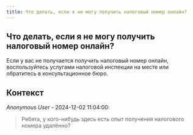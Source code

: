 ```yaml
---
title: Что делать, если я не могу получить налоговый номер онлайн?
---
```


## Что делать, если я не могу получить налоговый номер онлайн?

Если у вас не получается получить налоговый номер онлайн, воспользуйтесь услугами налоговой инспекции на месте или обратитесь в консультационное бюро.

## Контекст

_Anonymous User_ - 2024-12-02 11:04:00:

> Ребята, у кого-нибудь здесь есть опыт получения налогового номера удалённо?
